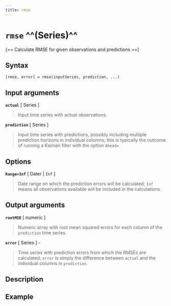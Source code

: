 ```yaml
---
title: rmse
---
```


# `rmse` ^^(Series)^^

{== Calculate RMSE for given observations and predictions ==}


## Syntax


    [rmse, error] = rmse(inputSeries, prediction, ...)


## Input arguments


__`actual`__ [ Series ] 
> 
> Input time series with actual observations.
> 

__`prediction`__ [ Series ]
> 
> Input time series with predictions, possibly including multiple
> prediction horizons in individual columns; this is typically the
> outcome of running a Kalman filter with the option `Ahead=`.
> 

## Options

__`Range=Inf`__ [ Dater | `Inf` ]
> 
> Date range on which the prediction errors will be calculated; `Inf`
> means all observations available will be included in the
> calculations.
> 

## Output arguments

__`rootMSE`__ [ numeric ]
> 
> Numeric array with root mean squared errors for each column of the
> `prediction` time series.
> 

__`error`__ [ Series ] -
> 
> Time series with prediction errors from which the RMSEs are
> calculated; `error` is simply the difference between `actual` and the
> individual columns in `prediction`.
> 

## Description


## Example



